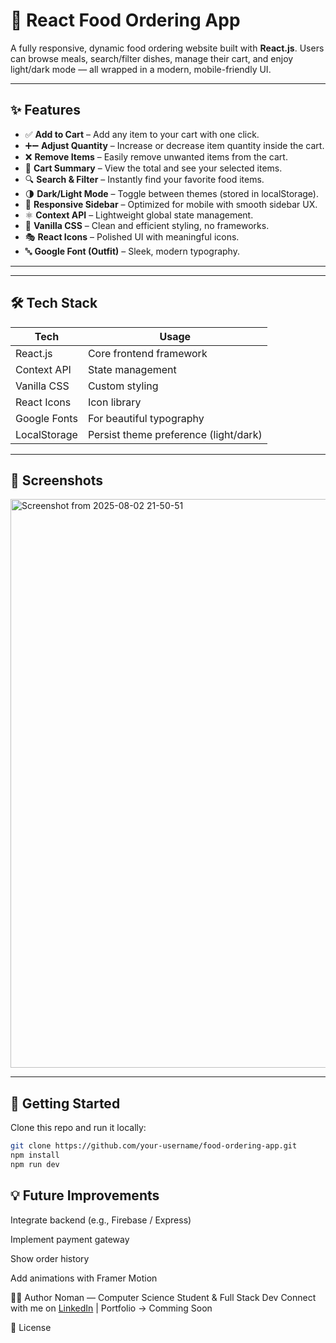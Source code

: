 # 🍔 React Food Ordering App

A fully responsive, dynamic food ordering website built with **React.js**. Users can browse meals, search/filter dishes, manage their cart, and enjoy light/dark mode — all wrapped in a modern, mobile-friendly UI.

---

## ✨ Features

- ✅ **Add to Cart** – Add any item to your cart with one click.
- ➕➖ **Adjust Quantity** – Increase or decrease item quantity inside the cart.
- ❌ **Remove Items** – Easily remove unwanted items from the cart.
- 🛒 **Cart Summary** – View the total and see your selected items.
- 🔍 **Search & Filter** – Instantly find your favorite food items.
- 🌗 **Dark/Light Mode** – Toggle between themes (stored in localStorage).
- 📱 **Responsive Sidebar** – Optimized for mobile with smooth sidebar UX.
- ⚛️ **Context API** – Lightweight global state management.
- 🎨 **Vanilla CSS** – Clean and efficient styling, no frameworks.
- 🎭 **React Icons** – Polished UI with meaningful icons.
- 🔤 **Google Font (Outfit)** – Sleek, modern typography.

---

---

## 🛠️ Tech Stack

| Tech         | Usage                             |
|--------------|-----------------------------------|
| React.js     | Core frontend framework           |
| Context API  | State management                  |
| Vanilla CSS  | Custom styling                    |
| React Icons  | Icon library                      |
| Google Fonts | For beautiful typography          |
| LocalStorage | Persist theme preference (light/dark) |

---

## 📸 Screenshots
<img width="1520" height="910" alt="Screenshot from 2025-08-02 21-50-51" src="https://github.com/user-attachments/assets/c203cffc-7700-4cb4-9f71-6c078e1d8f8a" />

---

## 🚀 Getting Started

Clone this repo and run it locally:

```bash
git clone https://github.com/your-username/food-ordering-app.git
npm install
npm run dev
```

## 💡 Future Improvements

Integrate backend (e.g., Firebase / Express)

Implement payment gateway

Show order history

Add animations with Framer Motion

🧑‍💻 Author
Noman — Computer Science Student & Full Stack Dev
Connect with me on [LinkedIn](https://pk.linkedin.com/in/noman-khial-2b804035a) | Portfolio -> Comming Soon

📜 License
